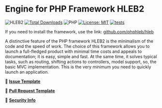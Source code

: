 Engine for PHP Framework HLEB2
=====================

![HLEB2](https://img.shields.io/badge/HLEB-2-darkcyan)
[![Total Downloads](https://poser.pugx.org/phphleb/framework/downloads)](https://packagist.org/packages/phphleb/framework)
![PHP](https://img.shields.io/badge/PHP-^8.2-blue)
[![License: MIT](https://img.shields.io/badge/License-MIT%20(Free)-brightgreen.svg)](https://github.com/phphleb/hleb/blob/master/LICENSE)
[![tests](https://github.com/phphleb/framework/actions/workflows/build.yml/tests.svg?event=push)](https://github.com/phphleb/framework/actions/workflows/tests.yml)

If you need to install the framework, use the link: [github.com/phphleb/hleb](https://github.com/phphleb/hleb)

A distinctive feature of the PHP framework HLEB2 is the minimalism of the code and the speed of work. The choice of this framework allows you to launch a full-fledged product with minimal time costs and appeals to documentation; it is easy, simple and fast.
At the same time, it solves typical tasks, such as routing, shifting actions to controllers, model support, so, the basic MVC implementation. This is the very minimum you need to quickly launch an application.

📄 [**Issue Template**](https://github.com/phphleb/framework/blob/master/.github/ISSUE_TEMPLATE.md)

📄 [**Pull Request Template**](https://github.com/phphleb/framework/blob/master/.github/PULL_REQUEST_TEMPLATE.md)

📄 [**Security Info**](https://github.com/phphleb/framework/blob/master/.github/SECURITY.md)
